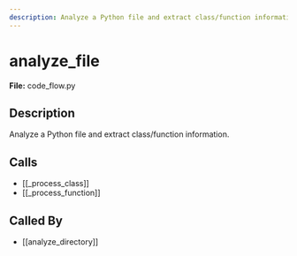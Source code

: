 ```yaml
---
description: Analyze a Python file and extract class/function information.
---
```


# analyze_file

**File:** code_flow.py

## Description

Analyze a Python file and extract class/function information.

## Calls

- [[_process_class]]
- [[_process_function]]

## Called By

- [[analyze_directory]]


